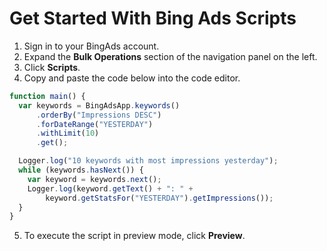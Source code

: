 # Get Started With Bing Ads Scripts

1. Sign in to your BingAds account.
2. Expand the <strong>Bulk Operations</strong> section of the navigation panel on the left.
3. Click <strong>Scripts</strong>.
4. Copy and paste the code below into the code editor.
```javascript
function main() {
  var keywords = BingAdsApp.keywords()
      .orderBy("Impressions DESC")
      .forDateRange("YESTERDAY")
      .withLimit(10)
      .get();

  Logger.log("10 keywords with most impressions yesterday");
  while (keywords.hasNext()) {
    var keyword = keywords.next();
    Logger.log(keyword.getText() + ": " +
        keyword.getStatsFor("YESTERDAY").getImpressions());
  }
}
```
5. To execute the script in preview mode, click <strong>Preview</strong>.